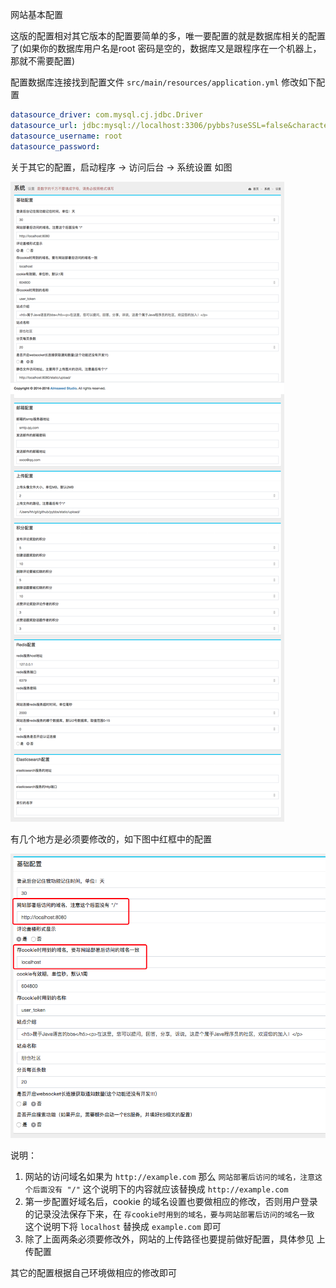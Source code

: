 网站基本配置

这版的配置相对其它版本的配置要简单的多，唯一要配置的就是数据库相关的配置了(如果你的数据库用户名是root 密码是空的，数据库又是跟程序在一个机器上，那就不需要配置)

配置数据库连接找到配置文件 `src/main/resources/application.yml` 修改如下配置

```yml
datasource_driver: com.mysql.cj.jdbc.Driver
datasource_url: jdbc:mysql://localhost:3306/pybbs?useSSL=false&characterEncoding=utf8
datasource_username: root
datasource_password:
```

关于其它的配置，启动程序 -> 访问后台 -> 系统设置  如图

![](./assets/2019-01-03T07-26-04.441Z.png)

有几个地方是必须要修改的，如下图中红框中的配置

![](./assets/QQ20190103-155656.png)

说明：

1. 网站的访问域名如果为 `http://example.com` 那么 `网站部署后访问的域名，注意这个后面没有 "/"` 这个说明下的内容就应该替换成 `http://example.com`
2. 第一步配置好域名后，cookie 的域名设置也要做相应的修改，否则用户登录的记录没法保存下来，在 `存cookie时用到的域名，要与网站部署后访问的域名一致` 这个说明下将 `localhost` 替换成 `example.com` 即可
3. 除了上面两条必须要修改外，网站的上传路径也要提前做好配置，具体参见 上传配置

其它的配置根据自己环境做相应的修改即可
